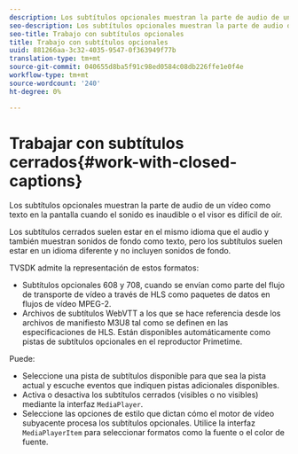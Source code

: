 ```yaml
---
description: Los subtítulos opcionales muestran la parte de audio de un vídeo como texto en la pantalla cuando el sonido es inaudible o el visor es difícil de oír.
seo-description: Los subtítulos opcionales muestran la parte de audio de un vídeo como texto en la pantalla cuando el sonido es inaudible o el visor es difícil de oír.
seo-title: Trabajo con subtítulos opcionales
title: Trabajo con subtítulos opcionales
uuid: 881266aa-3c32-4035-9547-0f363949f77b
translation-type: tm+mt
source-git-commit: 040655d8ba5f91c98ed0584c08db226ffe1e0f4e
workflow-type: tm+mt
source-wordcount: '240'
ht-degree: 0%

---
```



# Trabajar con subtítulos cerrados{#work-with-closed-captions}

Los subtítulos opcionales muestran la parte de audio de un vídeo como texto en la pantalla cuando el sonido es inaudible o el visor es difícil de oír.

Los subtítulos cerrados suelen estar en el mismo idioma que el audio y también muestran sonidos de fondo como texto, pero los subtítulos suelen estar en un idioma diferente y no incluyen sonidos de fondo.

TVSDK admite la representación de estos formatos:

* Subtítulos opcionales 608 y 708, cuando se envían como parte del flujo de transporte de vídeo a través de HLS como paquetes de datos en flujos de vídeo MPEG-2.
* Archivos de subtítulos WebVTT a los que se hace referencia desde los archivos de manifiesto M3U8 tal como se definen en las especificaciones de HLS. Están disponibles automáticamente como pistas de subtítulos opcionales en el reproductor Primetime.

Puede:

* Seleccione una pista de subtítulos disponible para que sea la pista actual y escuche eventos que indiquen pistas adicionales disponibles.
* Activa o desactiva los subtítulos cerrados (visibles o no visibles) mediante la interfaz `MediaPlayer`.
* Seleccione las opciones de estilo que dictan cómo el motor de vídeo subyacente procesa los subtítulos opcionales. Utilice la interfaz `MediaPlayerItem` para seleccionar formatos como la fuente o el color de fuente.

